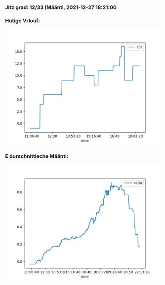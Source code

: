 ### Jitz grad: 12/33 (Määnti, 2021-12-27 18:21:00

### Hütige Vrlouf:
![Graph](Today.png)

### E durschnittleche Määnti:
![Graph](Määnti.png)